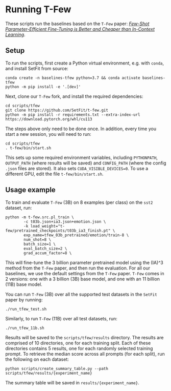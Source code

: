 # Running T-Few

These scripts run the baselines based on the `T-Few` paper: [_Few-Shot Parameter-Efficient Fine-Tuning is Better and Cheaper than In-Context Learning_](https://arxiv.org/abs/2205.05638).

## Setup

To run the scripts, first create a Python virtual environment, e.g. with `conda`, and install SetFit from source:

```
conda create -n baselines-tfew python=3.7 && conda activate baselines-tfew
python -m pip install -e '.[dev]'
```

Next, clone our `T-Few` fork, and install the required dependencies:

```
cd scripts/tfew
git clone https://github.com/SetFit/t-few.git
python -m pip install -r requirements.txt --extra-index-url https://download.pytorch.org/whl/cu113
```

The steps above only need to be done once. In addition, every time you start a new session, you will need to run:
```
cd scripts/tfew
. t-few/bin/start.sh
```
This sets up some required environment variables, including `PYTHONPATH`, `OUTPUT_PATH` (where results will be saved) and `CONFIG_PATH` (where the config `.json` files are stored).
It also sets `CUDA_VISIBLE_DEVICES=0`. To use a different GPU, edit the file `t-few/bin/start.sh`.

## Usage example

To train and evaluate `T-Few` (3B) on 8 examples (per class) on the `sst2` dataset, run:

```
python -m t-few.src.pl_train \
        -c t03b.json+ia3.json+emotion.json \
        -k load_weight="t-few/pretrained_checkpoints/t03b_ia3_finish.pt" \
        exp_name=tfew_03b_pretrained/emotion/train-8 \
        num_shot=8 \
        batch_size=1 \
        eval_batch_size=2 \
        grad_accum_factor=8 \
```

This will fine-tune the 3 billion parameter pretrained model using the (IA)^3 method from the `T-Few` paper, and then run the evaluation. For all our baselines, we use the default settings from the `T-Few` paper. `T-Few` comes in 2 versions: one with a 3 billion (3B) base model, and one with an 11 billion (11B) base model.

You can run `T-Few` (3B) over all the supported test datasets in the `SetFit` paper by running:

```
./run_tfew_test.sh
```

Similarly, to run `T-Few` (11B) over all test datasets, run:

```
./run_tfew_11b.sh
```

Results will be saved to the `scripts/tfew/results` directory. 
The results are comprised of 10 directories, one for each training split.
Each of these directories contains 5 results, one for each randomly selected training prompt.
To retrieve the median score across all prompts (for each split), run the following on each dataset:

```
python scripts/create_summary_table.py --path scripts/tfew/results/{experiment_name}
```

The summary table will be saved in `results/{experiment_name}`.
